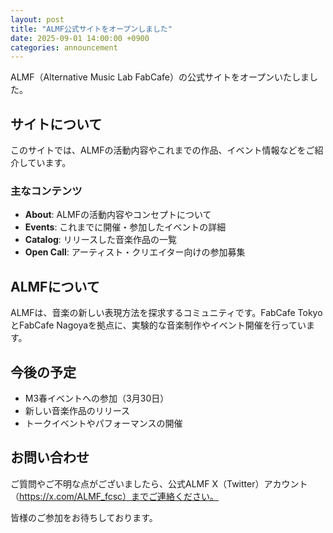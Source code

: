 ```yaml
---
layout: post
title: "ALMF公式サイトをオープンしました"
date: 2025-09-01 14:00:00 +0900
categories: announcement
---
```


ALMF（Alternative Music Lab FabCafe）の公式サイトをオープンいたしました。

## サイトについて

このサイトでは、ALMFの活動内容やこれまでの作品、イベント情報などをご紹介しています。

### 主なコンテンツ

- **About**: ALMFの活動内容やコンセプトについて
- **Events**: これまでに開催・参加したイベントの詳細
- **Catalog**: リリースした音楽作品の一覧
- **Open Call**: アーティスト・クリエイター向けの参加募集

## ALMFについて

ALMFは、音楽の新しい表現方法を探求するコミュニティです。FabCafe TokyoとFabCafe Nagoyaを拠点に、実験的な音楽制作やイベント開催を行っています。

## 今後の予定

- M3春イベントへの参加（3月30日）
- 新しい音楽作品のリリース
- トークイベントやパフォーマンスの開催

## お問い合わせ

ご質問やご不明な点がございましたら、公式ALMF X（Twitter）アカウント（https://x.com/ALMF_fcsc）までご連絡ください。

皆様のご参加をお待ちしております。